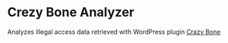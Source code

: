 # Crezy Bone Analyzer

Analyzes illegal access data retrieved with WordPress plugin [Crazy Bone]( http://wordpress.org/plugins/crazy-bone/ )

